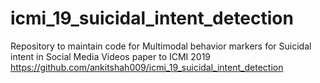 # icmi_19_suicidal_intent_detection
Repository to maintain code for Multimodal behavior markers for Suicidal intent in Social Media Videos paper to ICMI 2019
https://github.com/ankitshah009/icmi_19_suicidal_intent_detection
